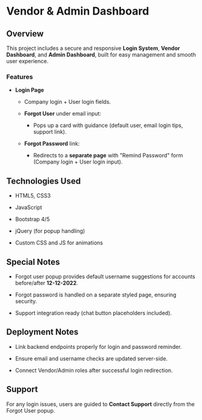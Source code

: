Vendor & Admin Dashboard
========================

Overview
--------

This project includes a secure and responsive **Login System**, **Vendor Dashboard**, and **Admin Dashboard**, built for easy management and smooth user experience.

### Features

*   **Login Page**
    
    *   Company login + User login fields.
        
    *   **Forgot User** under email input:
        
        *   Pops up a card with guidance (default user, email login tips, support link).
            
    *   **Forgot Password** link:
        
        *   Redirects to a **separate page** with "Remind Password" form (Company login + User login input).
            

Technologies Used
---

*   HTML5, CSS3
    
*   JavaScript
    
*   Bootstrap 4/5
    
*   jQuery (for popup handling)
    
*   Custom CSS and JS for animations
    

Special Notes
----

*   Forgot user popup provides default username suggestions for accounts before/after **12-12-2022**.
    
*   Forgot password is handled on a separate styled page, ensuring security.
    
*   Support integration ready (chat button placeholders included).
    

Deployment Notes
----------------

*   Link backend endpoints properly for login and password reminder.
    
*   Ensure email and username checks are updated server-side.
    
*   Connect Vendor/Admin roles after successful login redirection.
    

Support
-------

For any login issues, users are guided to **Contact Support** directly from the Forgot User popup.